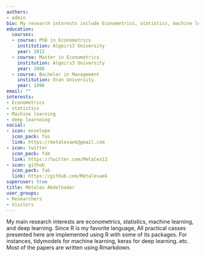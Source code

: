 ```yaml
---
authors:
- admin
bio: My research interests include Econometrics, statistics, machine learning, deep learning.
education:
  courses:
  - course: PhD in Econometrics
    institution: Algeirs3 University
    year: 2012
  - course: Master in Econometrics
    institution: Algeirs3 University
    year: 2008
  - course: Bachelor in Management
    institution: Oran University
    year: 1996
email: ""
interests:
- Econometrics
- statistics
- Machine learning
- deep learnning
social:
- icon: envelope
  icon_pack: fas
  link: https://metalesaek@gmail.com
- icon: twitter
  icon_pack: fab
  link: https://twitter.com/Metales12
- icon: github
  icon_pack: fab
  link: https://github.com/Metalesaek
superuser: true
title: Metales Abdelkader
user_groups:
- Researchers
- Visitors
---
```


My main research interests are econometrics, statistics, machine learning, and deep learning. Since R is my favorite language, All practical casses presented here are implemented using R with some of its packages. For instances, tidymodels for machine learning, keras for deep learning..etc. Most of the papers are written using Rmarkdown. 

